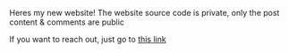 Heres my new website! The website source code is private, only the post content & comments are public

If you want to reach out, just go to [this link](../../social)
